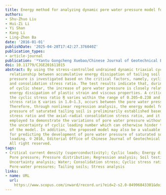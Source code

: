 ```yaml
---
title: Energy method for analyzing dynamic pore water pressure model for tailing soil
authors:
- Shu-Zhuo Liu
- Hui-Zi Li
- Yi Shan
- Kang Li
- Ling-Zhen Ba
date: '2016-01-01'
publishDate: '2025-04-28T17:42:27.376040Z'
publication_types:
- article-journal
publication: '*Yantu Gongcheng Xuebao/Chinese Journal of Geotechnical Engineering*'
doi: 10.11779/CJGE201611015
abstract: By using the stress-controlled undrained dynamic triaxial cyclic shear tests,
  relationship between accumulative energy dissipation of tailing soil and pore water
  pressure is investigated based on the critical factors, namely, cyclic stress ratio
  and consolidation stress ratio. The test results indicate that, during the process
  of cyclic shear, the increase of pore water pressure is closely related to the accumulative
  energy dissipation of plastic strain and viscous properties. A critical state, when
  the cyclic stress ratio Ŗ varies within the range of 0.205~0.238 and the consolidation
  stress ratio Ķ varies in 1.0~1.3, occurs between the pore water pressure and energy.
  Therefore, through nonlinear regression analysis, the energy model for pore water
  pressure of saturated tailing soil is preliminarily established based on the cyclic
  stress ratio and the axial-radial consolidation stress ratio, and it can be adequately
  employed to demonstrate the variations of pore water pressure without considering
  the uncertainty of cyclic loading number which can otherwise hinder the establishment
  of the model. In addition, the proposed model may also be a valuable source of reference
  for predicting the development of pore water pressure of saturated soil under cyclic
  loading. © 2016, Editorial Office of Chinese Journal of Geotechnical Engineering.
  All right reserved.
tags:
- Critical current density (superconductivity); Cyclic loads; Energy dissipation;
  Pore pressure; Pressure distribution; Regression analysis; Soil testing; Soils;
  Uncertainty analysis; Water; Consolidation stress; Cyclic stress ratio; Energy model;
  Pore-water pressures; Tailing soils; Stress analysis
links:
- name: URL
  url: 
    https://www.scopus.com/inward/record.uri?eid=2-s2.0-84996843301&doi=10.11779%2fCJGE201611015&partnerID=40&md5=fa47fa790e6869ded5ef13c8bd3c746e
---
```

